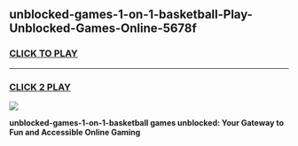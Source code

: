 
## unblocked-games-1-on-1-basketball-Play-Unblocked-Games-Online-5678f
<h3>
<a href="https://premium76.site?title=unblocked-games-1-on-1-basketball&ref=24A">CLICK TO PLAY</a></h3>
<hr>

<h3>
<a href="https://premium76.site?title=unblocked-games-1-on-1-basketball&ref=24A">CLICK 2 PLAY</a>
  
</h3>

<a href="https://premium76.site?title=unblocked-games-1-on-1-basketball&ref=24A"><img src="https://clearcache.store/games.png"></a>


**unblocked-games-1-on-1-basketball games unblocked: Your Gateway to Fun and Accessible Online Gaming**
